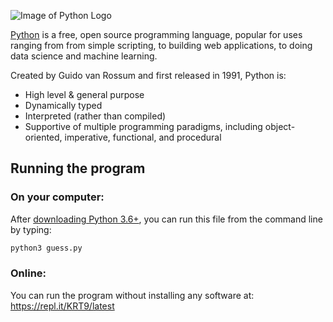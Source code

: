 ![Image of Python Logo](https://www.python.org/static/community_logos/python-logo-master-v3-TM.png)

[Python](https://www.python.org/) is a free, open source programming language, popular for uses ranging from
from simple scripting, to building web applications, to doing data science and machine learning.

Created by Guido van Rossum and first released in 1991, Python is:
- High level & general purpose
- Dynamically typed
- Interpreted (rather than compiled)
- Supportive of multiple programming paradigms, including object-oriented,
imperative, functional, and procedural

## Running the program

### On your computer:
After [downloading Python 3.6+](https://www.python.org/downloads/release/python),
you can run this file from the command line by typing:
```bash
python3 guess.py
```


### Online:
You can run the program without installing any software at: https://repl.it/KRT9/latest
